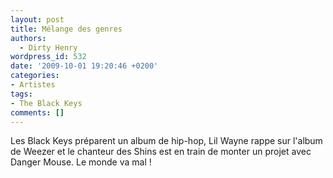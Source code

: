 ```yaml
---
layout: post
title: Mélange des genres
authors:
  - Dirty Henry
wordpress_id: 532
date: '2009-10-01 19:20:46 +0200'
categories:
- Artistes
tags:
- The Black Keys
comments: []
---
```

Les Black Keys préparent un album de hip-hop, Lil Wayne rappe sur l'album de Weezer et le chanteur des Shins est en train de monter un projet avec Danger Mouse. Le monde va mal !
